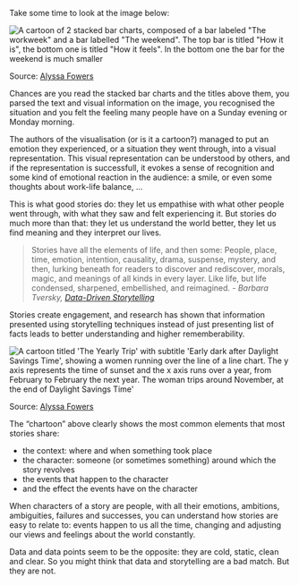 Take some time to look at the image below:

<p class='center'>
<img src='Can%20a%20chart%20tell%20a%20story%20942e60e2613a4b43af485e6fa3dbb23c/chartoon-lizandmollie.png' alt='A cartoon of 2 stacked bar charts, composed of a bar labeled "The workweek" and a bar labelled "The weekend". The top bar is titled "How it is", the bottom one is titled "How it feels". In the bottom one the bar for the weekend is much smaller' class='max-600' />
</p>

Source: [Alyssa Fowers](https://twitter.com/lizandmollie/status/1363648664569143300)

Chances are you read the stacked bar charts and the titles above them, you parsed the text and visual information on the image, you recognised the situation and you felt the feeling many people have on a Sunday evening or Monday morning.

The authors of the visualisation (or is it a cartoon?) managed to put an emotion they experienced, or a situation they went through, into a visual representation. This visual representation can be understood by others, and if the representation is successfull, it evokes a sense of recognition and some kind of emotional reaction in the audience: a smile, or even some thoughts about work-life balance, ...

This is what good stories do: they let us empathise with what other people went through, with what they saw and felt experiencing it. But stories do much more than that: they let us understand the world better, they let us find meaning and they interpret our lives. 

> Stories have all the elements of life, and then some: People, place, time, emotion, intention, causality, drama, suspense, mystery, and then, lurking beneath for readers to discover and rediscover, morals, magic, and meanings of all kinds in every layer. Like life, but life condensed, sharpened, embellished, and reimagined. *- Barbara Tversky, [Data-Driven Storytelling](https://www.routledge.com/Data-Driven-Storytelling/Riche-Hurter-Diakopoulos-Carpendale/p/book/9781138197107)*
> 

Stories create engagement, and research has shown that information presented using storytelling techniques instead of just presenting list of facts leads to better understanding and higher rememberability.

![A cartoon titled 'The Yearly Trip' with subtitle 'Early dark after Daylight Savings Time', showing a women running over the line of a line chart. The y axis represents the time of sunset and the x axis runs over a year, from February to February the next year. The woman trips around November, at the end of Daylight Savings Time'](Can%20a%20chart%20tell%20a%20story%20942e60e2613a4b43af485e6fa3dbb23c/chartoon-alyssa-fowers.jpg)

Source: [Alyssa Fowers](https://twitter.com/alyssafowers/status/1191038086882435074)

The “chartoon” above clearly shows the most common elements that most stories share:

- the context: where and when something took place
- the character: someone (or sometimes something) around which the story revolves
- the events that happen to the character
- and the effect the events have on the character

When characters of a story are people, with all their emotions, ambitions, ambiguities, failures and successes, you can understand how stories are easy to relate to: events happen to us all the time, changing and adjusting  our views and feelings about the world constantly.

Data and data points seem to be the opposite: they are cold, static, clean and clear. So you might think that data and storytelling are a bad match. But they are not.